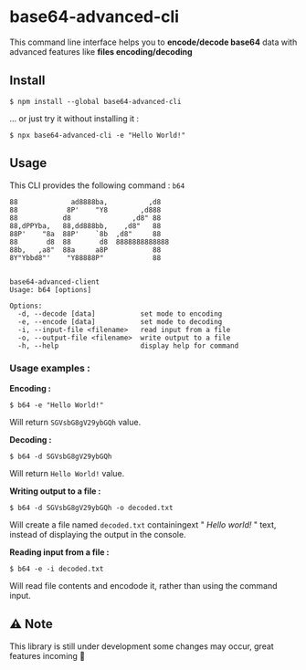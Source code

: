 # base64-advanced-cli
This command line interface helps you to **encode/decode base64** data with advanced features like **files encoding/decoding**

## Install

```
$ npm install --global base64-advanced-cli
```


... or just try it without installing it :
```
$ npx base64-advanced-cli -e "Hello World!"
```


## Usage

This CLI provides the following command : `b64`

```
88             ad8888ba,          ,d8    
88            8P'    "Y8        ,d888    
88           d8               ,d8" 88    
88,dPPYba,   88,dd888bb,    ,d8"   88    
88P'    "8a  88P'    `8b  ,d8"     88    
88       d8  88       d8  8888888888888  
88b,   ,a8"  88a     a8P           88    
8Y"Ybbd8"'    "Y88888P"            88    
                                         
                                         
base64-advanced-client
Usage: b64 [options]

Options:
  -d, --decode [data]           set mode to encoding
  -e, --encode [data]           set mode to decoding
  -i, --input-file <filename>   read input from a file
  -o, --output-file <filename>  write output to a file
  -h, --help                    display help for command
```

### Usage examples :

**Encoding :**
```
$ b64 -e "Hello World!"
```
Will return `SGVsbG8gV29ybGQh` value.

**Decoding :**

```
$ b64 -d SGVsbG8gV29ybGQh
```
Will return `Hello World!` value.

**Writing output to a file :**
```
$ b64 -d SGVsbG8gV29ybGQh -o decoded.txt
```

Will create a file named `decoded.txt` containingext " *Hello world!* " text, instead of displaying the output in the console.

**Reading input from a file :**
```
$ b64 -e -i decoded.txt
```
Will read file contents and encodode it, rather than using the command input.

##  :warning: Note
This library is still under development some changes may occur, great features incoming :muscle: